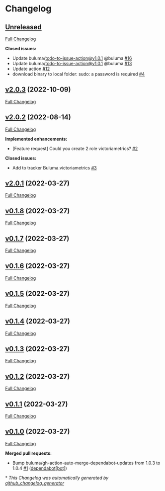 # Changelog

## [Unreleased](https://github.com/buluma/ansible-role-victoriametrics/tree/HEAD)

[Full Changelog](https://github.com/buluma/ansible-role-victoriametrics/compare/v2.0.3...HEAD)

**Closed issues:**

- Update buluma/todo-to-issue-action@v1.0.1 @buluma [\#16](https://github.com/buluma/ansible-role-victoriametrics/issues/16)
- Update buluma/todo-to-issue-action@v1.0.1 @buluma [\#13](https://github.com/buluma/ansible-role-victoriametrics/issues/13)
- Update action [\#12](https://github.com/buluma/ansible-role-victoriametrics/issues/12)
- download binary to local folder: sudo: a password is required [\#4](https://github.com/buluma/ansible-role-victoriametrics/issues/4)

## [v2.0.3](https://github.com/buluma/ansible-role-victoriametrics/tree/v2.0.3) (2022-10-09)

[Full Changelog](https://github.com/buluma/ansible-role-victoriametrics/compare/v2.0.2...v2.0.3)

## [v2.0.2](https://github.com/buluma/ansible-role-victoriametrics/tree/v2.0.2) (2022-08-14)

[Full Changelog](https://github.com/buluma/ansible-role-victoriametrics/compare/v2.0.1...v2.0.2)

**Implemented enhancements:**

- \[Feature request\] Could you create 2 role victoriametrics? [\#2](https://github.com/buluma/ansible-role-victoriametrics/issues/2)

**Closed issues:**

- Add to tracker Buluma.victoriametrics [\#3](https://github.com/buluma/ansible-role-victoriametrics/issues/3)

## [v2.0.1](https://github.com/buluma/ansible-role-victoriametrics/tree/v2.0.1) (2022-03-27)

[Full Changelog](https://github.com/buluma/ansible-role-victoriametrics/compare/v0.1.8...v2.0.1)

## [v0.1.8](https://github.com/buluma/ansible-role-victoriametrics/tree/v0.1.8) (2022-03-27)

[Full Changelog](https://github.com/buluma/ansible-role-victoriametrics/compare/v0.1.7...v0.1.8)

## [v0.1.7](https://github.com/buluma/ansible-role-victoriametrics/tree/v0.1.7) (2022-03-27)

[Full Changelog](https://github.com/buluma/ansible-role-victoriametrics/compare/v0.1.6...v0.1.7)

## [v0.1.6](https://github.com/buluma/ansible-role-victoriametrics/tree/v0.1.6) (2022-03-27)

[Full Changelog](https://github.com/buluma/ansible-role-victoriametrics/compare/v0.1.5...v0.1.6)

## [v0.1.5](https://github.com/buluma/ansible-role-victoriametrics/tree/v0.1.5) (2022-03-27)

[Full Changelog](https://github.com/buluma/ansible-role-victoriametrics/compare/v0.1.4...v0.1.5)

## [v0.1.4](https://github.com/buluma/ansible-role-victoriametrics/tree/v0.1.4) (2022-03-27)

[Full Changelog](https://github.com/buluma/ansible-role-victoriametrics/compare/v0.1.3...v0.1.4)

## [v0.1.3](https://github.com/buluma/ansible-role-victoriametrics/tree/v0.1.3) (2022-03-27)

[Full Changelog](https://github.com/buluma/ansible-role-victoriametrics/compare/v0.1.2...v0.1.3)

## [v0.1.2](https://github.com/buluma/ansible-role-victoriametrics/tree/v0.1.2) (2022-03-27)

[Full Changelog](https://github.com/buluma/ansible-role-victoriametrics/compare/v0.1.1...v0.1.2)

## [v0.1.1](https://github.com/buluma/ansible-role-victoriametrics/tree/v0.1.1) (2022-03-27)

[Full Changelog](https://github.com/buluma/ansible-role-victoriametrics/compare/v0.1.0...v0.1.1)

## [v0.1.0](https://github.com/buluma/ansible-role-victoriametrics/tree/v0.1.0) (2022-03-27)

[Full Changelog](https://github.com/buluma/ansible-role-victoriametrics/compare/8f34631736a713fbd9f5938d52dde8eae157db3e...v0.1.0)

**Merged pull requests:**

- Bump buluma/gh-action-auto-merge-dependabot-updates from 1.0.3 to 1.0.4 [\#1](https://github.com/buluma/ansible-role-victoriametrics/pull/1) ([dependabot[bot]](https://github.com/apps/dependabot))



\* *This Changelog was automatically generated by [github_changelog_generator](https://github.com/github-changelog-generator/github-changelog-generator)*
